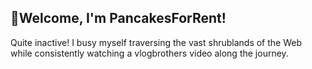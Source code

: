 ## 👋Welcome, I'm PancakesForRent!

Quite inactive! I busy myself traversing the vast shrublands of the Web while consistently watching a vlogbrothers video along the journey. 
